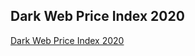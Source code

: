## Dark Web Price Index 2020
[Dark Web Price Index 2020](https://www.privacyaffairs.com/dark-web-price-index-2020/)

